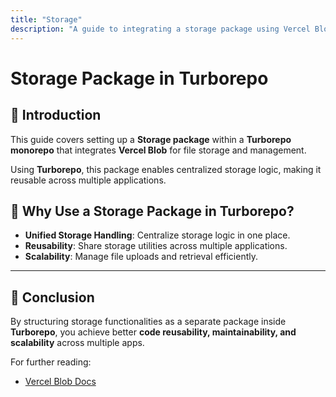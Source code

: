 ```yaml
---
title: "Storage"
description: "A guide to integrating a storage package using Vercel Blob inside a Turborepo monorepo."
---
```


# Storage Package in Turborepo

## 📌 Introduction
This guide covers setting up a **Storage package** within a **Turborepo monorepo** that integrates **Vercel Blob** for file storage and management.

Using **Turborepo**, this package enables centralized storage logic, making it reusable across multiple applications.

## 🚀 Why Use a Storage Package in Turborepo?
- **Unified Storage Handling**: Centralize storage logic in one place.
- **Reusability**: Share storage utilities across multiple applications.
- **Scalability**: Manage file uploads and retrieval efficiently.

---

## 🎯 Conclusion
By structuring storage functionalities as a separate package inside **Turborepo**, you achieve better **code reusability, maintainability, and scalability** across multiple apps.

For further reading:
- [Vercel Blob Docs](https://vercel.com/docs/storage/blob)
